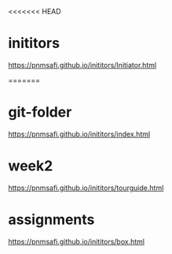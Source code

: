<<<<<<< HEAD

# inititors


https://pnmsafi.github.io/inititors/Initiator.html

=======

# git-folder

https://pnmsafi.github.io/inititors/index.html

# week2

https://pnmsafi.github.io/inititors/tourguide.html







 #  assignments 

https://pnmsafi.github.io/inititors/box.html

